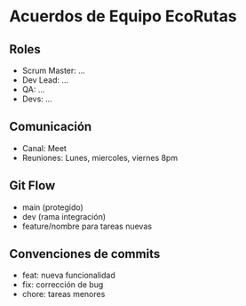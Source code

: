 # Acuerdos de Equipo EcoRutas

## Roles
- Scrum Master: ...
- Dev Lead: ...
- QA: ...
- Devs: ...

## Comunicación
- Canal: Meet
- Reuniones: Lunes, miercoles, viernes 8pm

## Git Flow
- main (protegido)
- dev (rama integración)
- feature/nombre para tareas nuevas

## Convenciones de commits
- feat: nueva funcionalidad
- fix: corrección de bug
- chore: tareas menores
